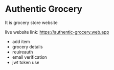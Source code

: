 # Authentic Grocery
It is grocery store website




live website link: https://authentic-grocery.web.app
- add item
- grocery details
- reuireauth
- email verification
- jwt token use
